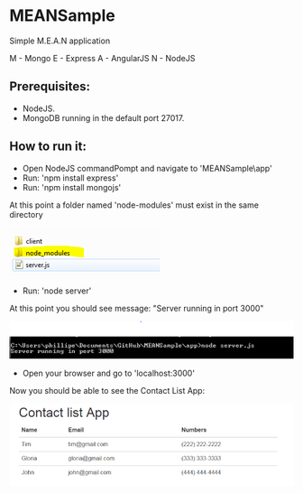 # MEANSample
Simple M.E.A.N application

M - Mongo 
E - Express 
A - AngularJS 
N - NodeJS  

## Prerequisites:

 - NodeJS.
 - MongoDB running in the default port 27017.

## How to run it:

- Open NodeJS commandPompt and navigate to 'MEANSample\app'
- Run: 'npm install express'
- Run: 'npm install mongojs'

At this point a folder named 'node-modules' must exist in the same directory

![Server running](images/node-modules_Folder.PNG)

- Run: 'node server'

At this point you should see message: "Server running in port 3000"

![Server running](images/nodeRunning.PNG)

- Open your browser and go to 'localhost:3000'

Now you should be able to see the Contact List App:

![Client running](images/clientRunning.PNG)

